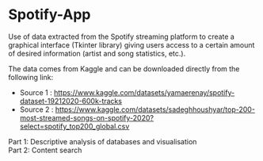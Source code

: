 # Spotify-App
Use of data extracted from the Spotify streaming platform to create a graphical interface (Tkinter library) giving users access to a certain amount of desired information (artist and song statistics, etc.).


 The data comes from Kaggle and can be downloaded directly from the following link:
- Source 1 : https://www.kaggle.com/datasets/yamaerenay/spotify-dataset-19212020-600k-tracks
- Source 2 : https://www.kaggle.com/datasets/sadeghhoushyar/top-200-most-streamed-songs-on-spotify-2020?select=spotify_top200_global.csv

Part 1: Descriptive analysis of databases and visualisation  
Part 2: Content search


